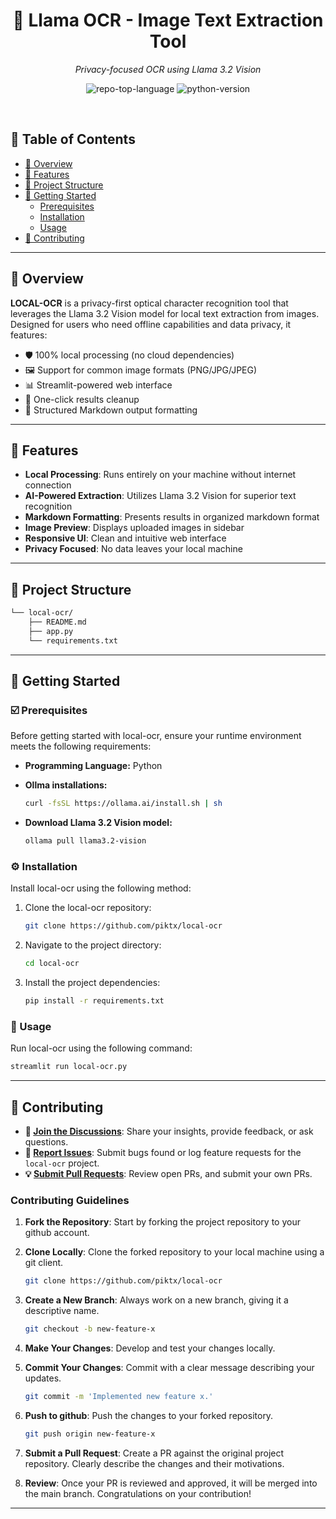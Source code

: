 <p align="center"><h1 align="center">🦙 Llama OCR - Image Text Extraction Tool</h1></p>
<p align="center">
	<em>Privacy-focused OCR using Llama 3.2 Vision</em>
</p>
<p align="center">
	<img src="https://img.shields.io/github/languages/top/piktx/local-ocr" alt="repo-top-language">
	<img src="https://img.shields.io/badge/python-3.9%2B-blue" alt="python-version">
</p>
<br>

## 🔗 Table of Contents

- [📍 Overview](#-overview)
- [👾 Features](#-features)
- [📁 Project Structure](#-project-structure)
- [🚀 Getting Started](#-getting-started)
   - [Prerequisites](#-%EF%B8%8F-prerequisites)
  - [Installation](#-%EF%B8%8F-installation)
  - [Usage](#-usage)
- [🔰 Contributing](#-contributing)

---

## 📍 Overview

**LOCAL-OCR** is a privacy-first optical character recognition tool that leverages the Llama 3.2 Vision model for local text extraction from images. Designed for users who need offline capabilities and data privacy, it features:

- 🛡️ 100% local processing (no cloud dependencies)
- 🖼️ Support for common image formats (PNG/JPG/JPEG)
- 📊 Streamlit-powered web interface
- 🧹 One-click results cleanup
- 📝 Structured Markdown output formatting

---

## 👾 Features

- **Local Processing**: Runs entirely on your machine without internet connection
- **AI-Powered Extraction**: Utilizes Llama 3.2 Vision for superior text recognition
- **Markdown Formatting**: Presents results in organized markdown format
- **Image Preview**: Displays uploaded images in sidebar
- **Responsive UI**: Clean and intuitive web interface
- **Privacy Focused**: No data leaves your local machine

---

## 📁 Project Structure

```sh
└── local-ocr/
    ├── README.md
    ├── app.py
    └── requirements.txt
```

---
## 🚀 Getting Started

### ☑️ Prerequisites

Before getting started with local-ocr, ensure your runtime environment meets the following requirements:

- **Programming Language:** Python
- **Ollma installations:**

  ```sh
  curl -fsSL https://ollama.ai/install.sh | sh
  ```
- **Download Llama 3.2 Vision model:**
  ```sh
  ollama pull llama3.2-vision

### ⚙️ Installation

Install local-ocr using the following method:

1. Clone the local-ocr repository:
   ```sh
   git clone https://github.com/piktx/local-ocr
   ```

2. Navigate to the project directory:
   ```sh
   cd local-ocr
   ```

3. Install the project dependencies:
   ```sh
   pip install -r requirements.txt
   ```



### 🤖 Usage
Run local-ocr using the following command:
```sh
streamlit run local-ocr.py
```
---
## 🔰 Contributing

- **💬 [Join the Discussions](https://github.com/piktx/local-ocr/discussions)**: Share your insights, provide feedback, or ask questions.
- **🐛 [Report Issues](https://github.com/piktx/local-ocr/issues)**: Submit bugs found or log feature requests for the `local-ocr` project.
- **💡 [Submit Pull Requests](https://github.com/piktx/local-ocr/blob/main/CONTRIBUTING.md)**: Review open PRs, and submit your own PRs.


### Contributing Guidelines

1. **Fork the Repository**: Start by forking the project repository to your github account.

2. **Clone Locally**: Clone the forked repository to your local machine using a git client.

   ```sh
   git clone https://github.com/piktx/local-ocr
   ```
3. **Create a New Branch**: Always work on a new branch, giving it a descriptive name.
   ```sh
   git checkout -b new-feature-x
   ```
4. **Make Your Changes**: Develop and test your changes locally.
5. **Commit Your Changes**: Commit with a clear message describing your updates.
   ```sh
   git commit -m 'Implemented new feature x.'
   ```
6. **Push to github**: Push the changes to your forked repository.
   ```sh
   git push origin new-feature-x
   ```
7. **Submit a Pull Request**: Create a PR against the original project repository. Clearly describe the changes and their motivations.
8. **Review**: Once your PR is reviewed and approved, it will be merged into the main branch. Congratulations on your contribution!


---
